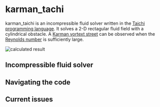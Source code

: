 # karman_tachi

karman_taichi is an incompressible fluid solver written in the [Taichi programming language](https://taichi.graphics/). It solves a 2-D rectagular fluid field with a cylindrical obstacle. A [Karman vortext street](https://en.wikipedia.org/wiki/K%C3%A1rm%C3%A1n_vortex_street) can be observed when the [Reynolds number](https://en.wikipedia.org/wiki/Reynolds_number) is sufficiently large.

![calculated result](./gif/karman-vortex.gif)

Incompressible fluid solver
--------------


Navigating the code
--------------


Current issues 
--------------
